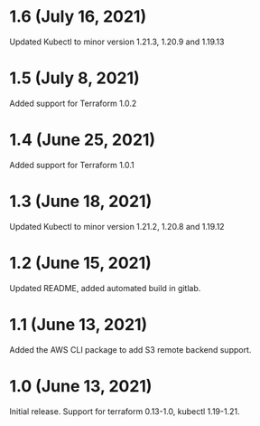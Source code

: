 # 1.6 (July 16, 2021)
Updated Kubectl to minor version 1.21.3, 1.20.9 and 1.19.13

# 1.5 (July 8, 2021)
Added support for Terraform 1.0.2

# 1.4 (June 25, 2021)
Added support for Terraform 1.0.1

# 1.3 (June 18, 2021)
Updated Kubectl to minor version 1.21.2, 1.20.8 and 1.19.12

# 1.2 (June 15, 2021)
Updated README, added automated build in gitlab.

# 1.1 (June 13, 2021)
Added the AWS CLI package to add S3 remote backend support.

# 1.0 (June 13, 2021)
Initial release. Support for terraform 0.13-1.0, kubectl 1.19-1.21.